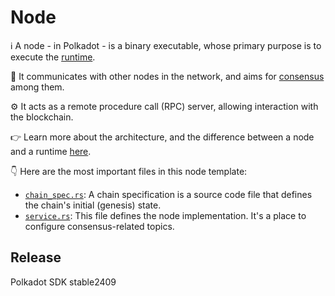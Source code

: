 # Node

ℹ️ A node -  in Polkadot - is a binary executable, whose primary purpose is to execute the [runtime](../runtime/README.md).

🔗 It communicates with other nodes in the network, and aims for
[consensus](https://wiki.polkadot.network/docs/learn-consensus) among them.

⚙️ It acts as a remote procedure call (RPC) server, allowing interaction with the blockchain.

👉 Learn more about the architecture, and the difference between a node and a runtime
[here](https://paritytech.github.io/polkadot-sdk/master/polkadot_sdk_docs/reference_docs/wasm_meta_protocol/index.html).

👇 Here are the most important files in this node template:

- [`chain_spec.rs`](./src/chain_spec.rs): A chain specification is a source code file that defines the chain's
initial (genesis) state.
- [`service.rs`](./src/service.rs): This file defines the node implementation.
It's a place to configure consensus-related topics.


## Release

Polkadot SDK stable2409
